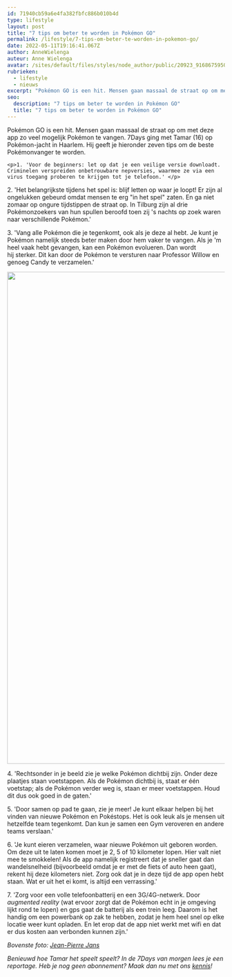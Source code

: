 ```yaml
---
id: 71940cb59a6e4fa382fbfc886b010b4d
type: lifestyle
layout: post
title: "7 tips om beter te worden in Pokémon GO"
permalink: /lifestyle/7-tips-om-beter-te-worden-in-pokemon-go/
date: 2022-05-11T19:16:41.067Z
author: AnneWielenga
auteur: Anne Wielenga
avatar: /sites/default/files/styles/node_author/public/20923_916867595043804_5915050079597932856_n_1.jpg?itok=SwwKtyM5
rubrieken:
  - lifestyle
  - nieuws
excerpt: "Pokémon GO is een hit. Mensen gaan massaal de straat op om met deze app zo veel mogelijk Pokémon te vangen. 7Days ging met Tamar (16) op Pokémon-jacht in Haarlem. Hij geeft je hieronder zeven tips om de beste Pokémonvanger te worden.  "
seo:
  description: "7 tips om beter te worden in Pokémon GO"
  title: "7 tips om beter te worden in Pokémon GO"
---
```

Pokémon GO is een hit. Mensen gaan massaal de straat op om met deze app zo veel mogelijk Pokémon te vangen. 7Days ging met Tamar (16) op Pokémon-jacht in Haarlem. Hij geeft je hieronder zeven tips om de beste Pokémonvanger te worden.  

    <p>1. 'Voor de beginners: let op dat je een veilige versie downloadt. Criminelen verspreiden onbetrouwbare nepversies, waarmee ze via een virus toegang proberen te krijgen tot je telefoon.' </p>
<p>2. 'Het belangrijkste tijdens het spel is: blijf letten op waar je loopt! Er zijn al ongelukken gebeurd omdat mensen te erg "in het spel" zaten. En ga niet zomaar op ongure tijdstippen de straat op. In Tilburg zijn al drie Pokémonzoekers van hun spullen beroofd toen zij 's nachts op zoek waren naar verschillende Pokémon.'</p>
<p>3. 'Vang alle Pokémon die je tegenkomt, ook als je deze al hebt. Je kunt je Pokémon namelijk steeds beter maken door hem vaker te vangen. Als je 'm heel vaak hebt gevangen, kan een Pokémon evolueren. Dan wordt hij sterker. Dit kan door de Pokémon te versturen naar Professor Willow en genoeg Candy te verzamelen.'</p>
<p><div class="media media-element-container media-default"><div id="file-20433" class="file file-image file-image-png">

        
  
  <div class="content">
    <img height="1136" width="640" class="media-element file-default" data-delta="1" src="/sites/default/files/IMG_0756.PNG" alt="">  </div>

  
</div>
</div>
<p>4. 'Rechtsonder in je beeld zie je welke Pokémon dichtbij zijn. Onder deze plaatjes staan voetstappen. Als de Pokémon dichtbij is, staat er één voetstap; als de Pokémon verder weg is, staan er meer voetstappen. Houd dit dus ook goed in de gaten.'</p>
<p>5. 'Door samen op pad te gaan, zie je meer! Je kunt elkaar helpen bij het vinden van nieuwe Pokémon en Pokéstops. Het is ook leuk als je mensen uit hetzelfde team tegenkomt. Dan kun je samen een Gym veroveren en andere teams verslaan.'</p>
<p>6. 'Je kunt eieren verzamelen, waar nieuwe Pokémon uit geboren worden. Om deze uit te laten komen moet je 2, 5 of 10 kilometer lopen. Hier valt niet mee te smokkelen! Als de app namelijk registreert dat je sneller gaat dan wandelsnelheid (bijvoorbeeld omdat je er met de fiets of auto heen gaat), rekent hij deze kilometers niet. Zorg ook dat je in deze tijd de app open hebt staan. Wat er uit het ei komt, is altijd een verrassing.'</p>
<p>7. 'Zorg voor een volle telefoonbatterij en een 3G/4G-netwerk. Door <em>augmented reality</em> (wat ervoor zorgt dat de Pokémon echt in je omgeving lijkt rond te lopen) en gps gaat de batterij als een trein leeg. Daarom is het handig om een powerbank op zak te hebben, zodat je hem heel snel op elke locatie weer kunt opladen. En let erop dat de app niet werkt met wifi en dat er dus kosten aan verbonden kunnen zijn.'</p>
<p><em>Bovenste foto: <a href="http://jeanpierrejans.nl/">Jean-Pierre Jans</a></em></p>
<p><em>Benieuwd hoe Tamar het speelt speelt? In de 7Days van morgen lees je een reportage. Heb je nog geen abonnement? Maak dan nu met ons <a href="https://abonneren.sevendays.nl/abonneren/abonnementen/ae/artikel">kennis</a>!</em></p>  
